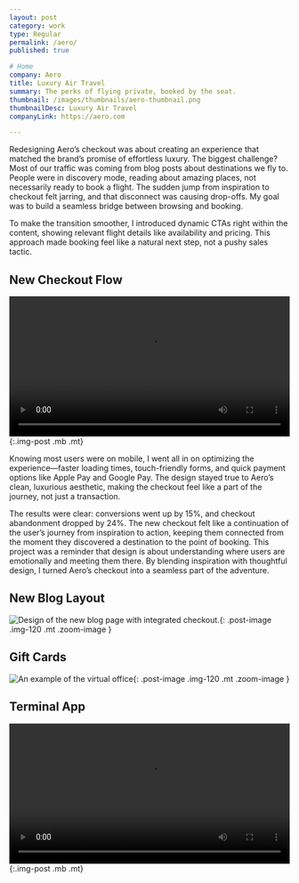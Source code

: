 ```yaml
---
layout: post
category: work
type: Regular
permalink: /aero/
published: true

# Home
company: Aero
title: Luxury Air Travel
summary: The perks of flying private, booked by the seat.
thumbnail: /images/thumbnails/aero-thumbnail.png
thumbnailDesc: Luxury Air Travel
companyLink: https://aero.com

---
```


Redesigning Aero’s checkout was about creating an experience that matched the brand’s promise of effortless luxury. The biggest challenge? Most of our traffic was coming from blog posts about destinations we fly to. People were in discovery mode, reading about amazing places, not necessarily ready to book a flight. The sudden jump from inspiration to checkout felt jarring, and that disconnect was causing drop-offs. My goal was to build a seamless bridge between browsing and booking.

To make the transition smoother, I introduced dynamic CTAs right within the content, showing relevant flight details like availability and pricing. This approach made booking feel like a natural next step, not a pushy sales tactic.

## New Checkout Flow

<video autoplay loop width="100%">
  <source src="{{site.url}}/assets/img/aero/checkout.mp4" type="video/mp4">
  <source src="{{site.url}}/assets/img/aero/checkout.webm" type="video/webm">
  <p>Your browser doesn't support HTML5 video. Here is
     a <a href="{{site.url}}/assets/img/aero/checkout.mp4">link to the video</a> instead.</p>
</video>{:.img-post .mb .mt}

Knowing most users were on mobile, I went all in on optimizing the experience—faster loading times, touch-friendly forms, and quick payment options like Apple Pay and Google Pay. The design stayed true to Aero’s clean, luxurious aesthetic, making the checkout feel like a part of the journey, not just a transaction.

The results were clear: conversions went up by 15%, and checkout abandonment dropped by 24%. The new checkout felt like a continuation of the user’s journey from inspiration to action, keeping them connected from the moment they discovered a destination to the point of booking. This project was a reminder that design is about understanding where users are emotionally and meeting them there. By blending inspiration with thoughtful design, I turned Aero’s checkout into a seamless part of the adventure.


## New Blog Layout

![Design of the new blog page with integrated checkout.]({{site.url}}/assets/img/aero/blog.png){: .post-image .img-120 .mt .zoom-image }

## Gift Cards

![An example of the virtual office]({{site.url}}/assets/img/aero/gift-cards.png){: .post-image .img-120 .mt .zoom-image }

## Terminal App

<video autoplay loop width="100%">
  <source src="{{site.url}}/assets/img/aero/terminal.mp4" type="video/mp4">
  <source src="{{site.url}}/assets/img/aero/terminal.webm" type="video/webm">
  <p>Your browser doesn't support HTML5 video. Here is
     a <a href="{{site.url}}/assets/img/aero/terminal.mp4">link to the video</a> instead.</p>
</video>{:.img-post .mb .mt}
